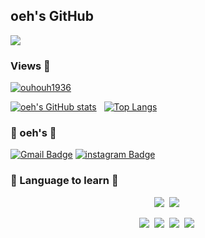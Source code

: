 ## oeh's GitHub

<img src="https://capsule-render.vercel.app/api?type=slice&color=random&height=300&section=header&text=EH_GitHub&fontSize=90&fontColor=0b0b0b" />


### Views 🔎
[![ouhouh1936](https://github-profile-trophy.vercel.app/?username=ouhouh1936&theme=onedark)](https://github.com/ouhouh1936)

[![oeh's GitHub stats](https://github-readme-stats.vercel.app/api?username=ouhouh1936&show_icons=true&theme=dracula)](https://github.com/ouhouh1936/github-readme-stats) &nbsp; [![Top Langs](https://github-readme-stats.vercel.app/api/top-langs/?username=ouhouh1936&layout=compact&show_icons=true&theme=dracula)](https://github.com/ouhouh1936/github-readme-stats)


          
###                                🐶 oeh's 🐶
[![Gmail Badge](https://img.shields.io/badge/Gmail-d14836?style=flat-square&logo=Gmail&logoColor=white&link=mailto:dmssssgk@gmail.com)](mailto:dmssssgk@gmail.com)
[![instagram Badge](https://img.shields.io/badge/-Instagram-dd2a7b?style=flat-square&logo=instagram&logoColor=white&link=https://www.instagram.com/dmssssgk/)](https://www.instagram.com/dmssssgk/)

###                               🐶 Language to learn 🐶

<p align="center">
  <img src="https://img.shields.io/badge/Node.js-339933?style=flat-square&logo=Node.js&logoColor=white"/>&nbsp 
  <img src="https://img.shields.io/badge/MongoDB-47A248?style=flat-square&logo=MongoDB&logoColor=white"/></a>&nbsp 
 </p>
 <p align="center">
  <img src="https://img.shields.io/badge/React-61DAFB?style=flat-square&logo=React&logoColor=white"/></a>&nbsp 
  <img src="https://img.shields.io/badge/JavaScript-F7DF1E?style=flat-square&logo=JavaScript&logoColor=white"/></a>&nbsp
  <img src="https://img.shields.io/badge/CSS-1572B6?style=flat-square&logo=CSS3&logoColor=white"/></a>&nbsp 
  <img src="https://img.shields.io/badge/HTML-E34F26?style=flat-square&logo=HTML5&logoColor=white"/></a>&nbsp 
</p>
